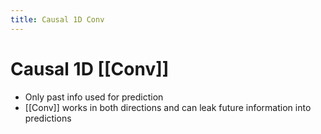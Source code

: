 ```yaml
---
title: Causal 1D Conv
---
```


# Causal 1D [[Conv]]
- Only past info used for prediction
- [[Conv]] works in both directions and can leak future information into predictions




























































